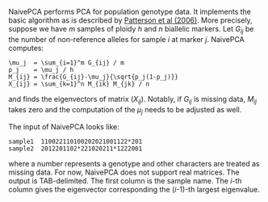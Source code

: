 NaivePCA performs PCA for population genotype data. It implements the basic
algorithm as is described by [Patterson et al (2006)][1]. More precisely,
suppose we have *m* samples of ploidy *h* and *n* biallelic markers. Let
*G*<sub>*ij*</sub> be the number of non-reference alleles for sample *i* at
marker *j*. NaivePCA computes:

```
\mu_j  = \sum_{i=1}^m G_{ij} / m
p_j    = \mu_j / h
M_{ij} = \frac{G_{ij}-\mu_j}{\sqrt{p_j(1-p_j)}}
X_{ij} = \sum_{k=1}^n M_{ik} M_{jk} / n
```
and finds the eigenvectors of matrix (*X*<sub>*ij*</sub>). Notably, if
*G*<sub>*ij*</sub> is missing data, *M*<sub>*ij*</sub> takes zero and the
computation of the *&#956;*<sub>*j*</sub> needs to be adjusted as well.

The input of NaivePCA looks like:
```
sample1  110022110100202021001122*201
sample2  2012201102*221020211*1222001
```
where a number represents a genotype and other characters are treated as
missing data. For now, NaivePCA does not support real matrices. The output is
TAB-delimited. The first column is the sample name. The *i*-th column gives
the eigenvector corresponding the (*i*-1)-th largest eigenvalue.

[1]: http://www.ncbi.nlm.nih.gov/pubmed/17194218
